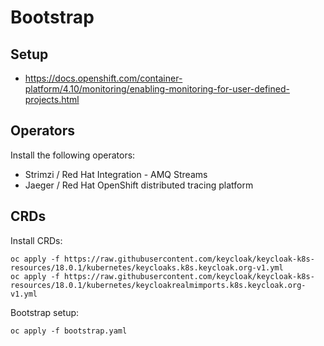 # Bootstrap

## Setup

* https://docs.openshift.com/container-platform/4.10/monitoring/enabling-monitoring-for-user-defined-projects.html

## Operators

Install the following operators:

* Strimzi / Red Hat Integration - AMQ Streams
* Jaeger / Red Hat OpenShift distributed tracing platform

## CRDs

Install CRDs:

```shell
oc apply -f https://raw.githubusercontent.com/keycloak/keycloak-k8s-resources/18.0.1/kubernetes/keycloaks.k8s.keycloak.org-v1.yml
oc apply -f https://raw.githubusercontent.com/keycloak/keycloak-k8s-resources/18.0.1/kubernetes/keycloakrealmimports.k8s.keycloak.org-v1.yml
```

Bootstrap setup:

```shell
oc apply -f bootstrap.yaml 
```
